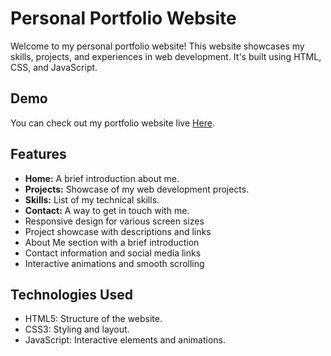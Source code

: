 # Personal Portfolio Website

Welcome to my personal portfolio website! This website showcases my skills, projects, and experiences in web development. It's built using HTML, CSS, and JavaScript.

## Demo
You can check out my portfolio website live [Here](https://alpharsh.github.io/portfolio).

## Features
- **Home:** A brief introduction about me.
- **Projects:** Showcase of my web development projects.
- **Skills:** List of my technical skills.
- **Contact:** A way to get in touch with me.
- Responsive design for various screen sizes
- Project showcase with descriptions and links
- About Me section with a brief introduction
- Contact information and social media links
- Interactive animations and smooth scrolling

## Technologies Used
- HTML5: Structure of the website.
- CSS3: Styling and layout.
- JavaScript: Interactive elements and animations.
